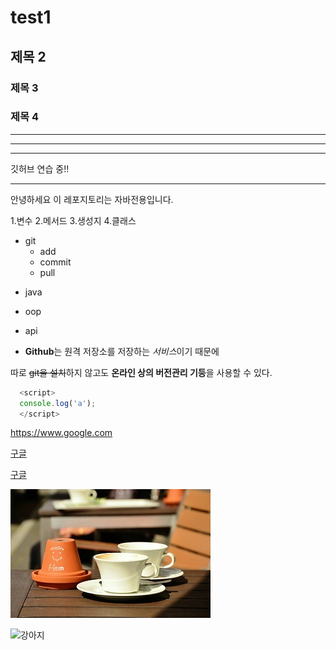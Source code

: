 # test1
## 제목 2
### 제목 3
### 제목 4
---
***
* * *
깃허브 연습 중!!
* * *
안녕하세요 이 레포지토리는 자바전용입니다.

1.변수
2.메서드
3.생성지
4.클래스

- git
   - add
   - commit
   - pull

+ java
 * oop
 * api

 * **Github**는 원격 저장소를 저장하는 *서비스*이기 때문에

따로 ~~git을 설치~~하지 않고도 **온라인 상의 버전관리 기등**을 사용할 수 있다.

```javascript
  <script>
  console.log('a');
  </script>
  ```
 <https://www.google.com>
  
  [구글](https://www.google.com)
  
  [구글](https://www.google.com, "구글링은 여기서")

  ![coffee](./coffee.jpg)

  ![강아지](https://www.google.com/logos/doodles/2021/seasonal-holidays-2021-6753651837109324-6752733080595603-cst.gif)

